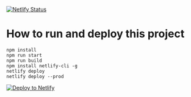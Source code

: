 [![Netlify Status](https://api.netlify.com/api/v1/badges/a0093858-8b99-40dd-a43c-b52ce8358965/deploy-status)](https://app.netlify.com/sites/clickonrefresh-templates-splinedesign-r3f/deploys)

# How to run and deploy this project

```
npm install
npm run start
npm run build
npm install netlify-cli -g
netlify deploy
netlify deploy --prod
```

[![Deploy to Netlify](https://www.netlify.com/img/deploy/button.svg)](https://app.netlify.com/start/deploy?repository=https://github.com/clickonrefresh/web-templates-for-spline.design)

<!-- [![Deploy to Netlify](https://www.netlify.com/img/deploy/button.svg)](https://app.netlify.com/start/deploy?repository=https://github.com/clickonrefresh/web-templates-for-spline.design&utm_source=github) -->